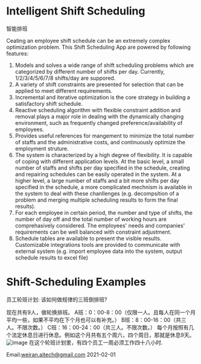 
# Intelligent Shift Scheduling 
智能排班

Ceating an employee shift schedule can be an extremely complex optimization problem. This Shift Scheduling App are powered by following features:
1.  Models and solves a wide range of shift scheduling problems which are categorized by different number of shifts per day. Currently,  1/2/3/4/5/6/7/8 shifts/day are suppored.
2. A variety of shift constraints are presented for selection that can be applied to meet different requirements.
3. Incremental and iterative optimization is the core strategy in building a satisfactory shift schedule. 
4. Reactive scheduling algorithm with flexible constraint addition and removal plays a major role in dealing with the dynamically changing environment, such as frequently changed preference/availability of employees.
5. Provides useful references for mangement to minimize the total number of staffs and the administrative costs, and continuously optimize the employment struture.
6. The system is characterized by a high degree of flexibility. It is capable of coping with different application levels. At the basic level, a small number of staffs and shifts per day specified in the schedule, creating and repairing schedules can be easily operated in the system. At a higher level,  a large number of staffs and a bit more shifts per day specified in the schedule, a more complicated mechnism is available in the system to deal with these chanllenges (e.g. decompsition of a problem and merging multiple scheduling results to form the final results).
7. For each employee in certain period, the number and type of shifts, the number of day off and the total number of working hours are comprehasively considered. The employees' needs and companies' requirements can be well balanced with constraint adjustment.
8. Schedule tables are available to present the visible results. Customizable integrations tools are provided to communicate with external system (e.g. import employee data into the system, output schedule results to excel file)

# Shift-Scheduling Examples
员工轮班计划: 该如何做规律的三班倒排班?

现在共有9人，做轮换排班。
A班：0：00-8：00（仅限一人。且每人在同一个月平均一些，如果不平均在下个月也可以有补充。）
B班：8：00-16：00（共三人。不限次数。）
C班：16：00-24：00（共三人。不限次数。）
每个月按照有几个法定休息日进行休息。例如这个月共有五个周六，四个周日，那就是休息9天。
![image](https://user-images.githubusercontent.com/84350533/119012794-a5a1a800-b996-11eb-8254-cbe54cebc874.png)
在这个轮班计划里，有四个员工一周必须工作四十八小时.

Email:weiran.aitech@gmail.com 2021-02-01
